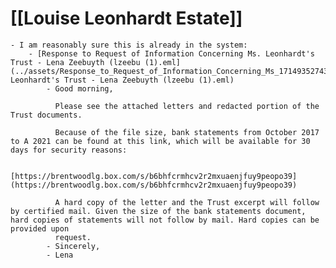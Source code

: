 # [[Louise Leonhardt Estate]]
	- I am reasonably sure this is already in the system:
		- [Response to Request of Information Concerning Ms. Leonhardt's Trust - Lena Zeebuyth (lzeebu (1).eml](../assets/Response_to_Request_of_Information_Concerning_Ms_1714935274307_0. Leonhardt's Trust - Lena Zeebuyth (lzeebu (1).eml)
			- Good morning,
			  
			  Please see the attached letters and redacted portion of the Trust documents.
			  
			  Because of the file size, bank statements from October 2017 to A 2021 can be found at this link, which will be available for 30 days for security reasons:
			  
			  [https://brentwoodlg.box.com/s/b6bhfcrmhcv2r2mxuaenjfuy9peopo39](https://brentwoodlg.box.com/s/b6bhfcrmhcv2r2mxuaenjfuy9peopo39)
			  
			  A hard copy of the letter and the Trust excerpt will follow by certified mail. Given the size of the bank statements document, hard copies of statements will not follow by mail. Hard copies can be provided upon 
			  request.
			- Sincerely,
			- Lena